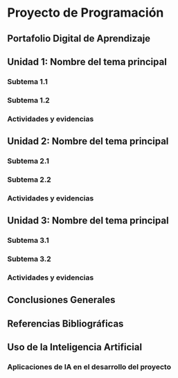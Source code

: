 # Proyecto de Programación
## Portafolio Digital de Aprendizaje

## Unidad 1: Nombre del tema principal
### Subtema 1.1
### Subtema 1.2
### Actividades y evidencias

## Unidad 2: Nombre del tema principal
### Subtema 2.1
### Subtema 2.2
### Actividades y evidencias

## Unidad 3: Nombre del tema principal
### Subtema 3.1
### Subtema 3.2
### Actividades y evidencias

## Conclusiones Generales

## Referencias Bibliográficas

## Uso de la Inteligencia Artificial
### Aplicaciones de IA en el desarrollo del proyecto
